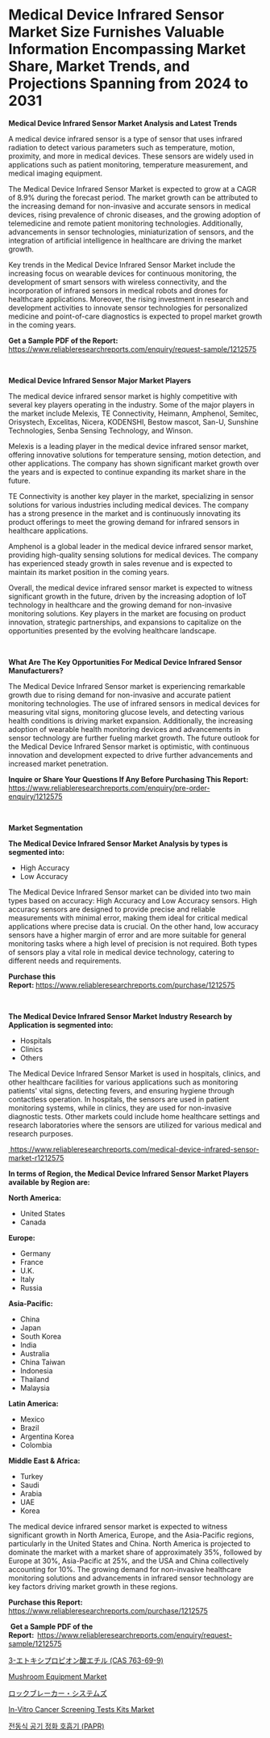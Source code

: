 <p><h1>Medical Device Infrared Sensor Market Size Furnishes Valuable Information Encompassing Market Share, Market Trends, and Projections Spanning from 2024 to 2031</h1></p><p><strong>Medical Device Infrared Sensor Market Analysis and Latest Trends</strong></p>
<p><p>A medical device infrared sensor is a type of sensor that uses infrared radiation to detect various parameters such as temperature, motion, proximity, and more in medical devices. These sensors are widely used in applications such as patient monitoring, temperature measurement, and medical imaging equipment.</p><p>The Medical Device Infrared Sensor Market is expected to grow at a CAGR of 8.9% during the forecast period. The market growth can be attributed to the increasing demand for non-invasive and accurate sensors in medical devices, rising prevalence of chronic diseases, and the growing adoption of telemedicine and remote patient monitoring technologies. Additionally, advancements in sensor technologies, miniaturization of sensors, and the integration of artificial intelligence in healthcare are driving the market growth.</p><p>Key trends in the Medical Device Infrared Sensor Market include the increasing focus on wearable devices for continuous monitoring, the development of smart sensors with wireless connectivity, and the incorporation of infrared sensors in medical robots and drones for healthcare applications. Moreover, the rising investment in research and development activities to innovate sensor technologies for personalized medicine and point-of-care diagnostics is expected to propel market growth in the coming years.</p></p>
<p><strong>Get a Sample PDF of the Report:&nbsp;</strong> <a href="https://www.reliableresearchreports.com/enquiry/request-sample/1212575">https://www.reliableresearchreports.com/enquiry/request-sample/1212575</a></p>
<p>&nbsp;</p>
<p><strong>Medical Device Infrared Sensor Major Market Players</strong></p>
<p><p>The medical device infrared sensor market is highly competitive with several key players operating in the industry. Some of the major players in the market include Melexis, TE Connectivity, Heimann, Amphenol, Semitec, Orisystech, Excelitas, Nicera, KODENSHI, Bestow mascot, San-U, Sunshine Technologies, Senba Sensing Technology, and Winson.</p><p>Melexis is a leading player in the medical device infrared sensor market, offering innovative solutions for temperature sensing, motion detection, and other applications. The company has shown significant market growth over the years and is expected to continue expanding its market share in the future.</p><p>TE Connectivity is another key player in the market, specializing in sensor solutions for various industries including medical devices. The company has a strong presence in the market and is continuously innovating its product offerings to meet the growing demand for infrared sensors in healthcare applications.</p><p>Amphenol is a global leader in the medical device infrared sensor market, providing high-quality sensing solutions for medical devices. The company has experienced steady growth in sales revenue and is expected to maintain its market position in the coming years.</p><p>Overall, the medical device infrared sensor market is expected to witness significant growth in the future, driven by the increasing adoption of IoT technology in healthcare and the growing demand for non-invasive monitoring solutions. Key players in the market are focusing on product innovation, strategic partnerships, and expansions to capitalize on the opportunities presented by the evolving healthcare landscape.</p></p>
<p>&nbsp;</p>
<p><strong>What Are The Key Opportunities For Medical Device Infrared Sensor Manufacturers?</strong></p>
<p><p>The Medical Device Infrared Sensor market is experiencing remarkable growth due to rising demand for non-invasive and accurate patient monitoring technologies. The use of infrared sensors in medical devices for measuring vital signs, monitoring glucose levels, and detecting various health conditions is driving market expansion. Additionally, the increasing adoption of wearable health monitoring devices and advancements in sensor technology are further fueling market growth. The future outlook for the Medical Device Infrared Sensor market is optimistic, with continuous innovation and development expected to drive further advancements and increased market penetration.</p></p>
<p><strong>Inquire or Share Your Questions If Any Before Purchasing This Report:</strong> <a href="https://www.reliableresearchreports.com/enquiry/pre-order-enquiry/1212575">https://www.reliableresearchreports.com/enquiry/pre-order-enquiry/1212575</a></p>
<p>&nbsp;</p>
<p><strong>Market Segmentation</strong></p>
<p><strong>The Medical Device Infrared Sensor Market Analysis by types is segmented into:</strong></p>
<p><ul><li>High Accuracy</li><li>Low Accuracy</li></ul></p>
<p><p>The Medical Device Infrared Sensor market can be divided into two main types based on accuracy: High Accuracy and Low Accuracy sensors. High accuracy sensors are designed to provide precise and reliable measurements with minimal error, making them ideal for critical medical applications where precise data is crucial. On the other hand, low accuracy sensors have a higher margin of error and are more suitable for general monitoring tasks where a high level of precision is not required. Both types of sensors play a vital role in medical device technology, catering to different needs and requirements.</p></p>
<p><strong>Purchase this Report:&nbsp;</strong><a href="https://www.reliableresearchreports.com/purchase/1212575">https://www.reliableresearchreports.com/purchase/1212575</a></p>
<p>&nbsp;</p>
<p><strong>The Medical Device Infrared Sensor Market Industry Research by Application is segmented into:</strong></p>
<p><ul><li>Hospitals</li><li>Clinics</li><li>Others</li></ul></p>
<p><p>The Medical Device Infrared Sensor Market is used in hospitals, clinics, and other healthcare facilities for various applications such as monitoring patients' vital signs, detecting fevers, and ensuring hygiene through contactless operation. In hospitals, the sensors are used in patient monitoring systems, while in clinics, they are used for non-invasive diagnostic tests. Other markets could include home healthcare settings and research laboratories where the sensors are utilized for various medical and research purposes.</p></p>
<p><a href="https://www.reliableresearchreports.com/medical-device-infrared-sensor-market-r1212575">&nbsp;https://www.reliableresearchreports.com/medical-device-infrared-sensor-market-r1212575</a></p>
<p><strong>In terms of Region, the Medical Device Infrared Sensor Market Players available by Region are:</strong></p>
<p>
    <p> <strong> North America: </strong>
        <ul>
            <li>United States</li>
            <li>Canada</li>
        </ul>
        </p> 
    <p> <strong> Europe: </strong>
        <ul>
            <li>Germany</li>
            <li>France</li>
            <li>U.K.</li>
            <li>Italy</li>
            <li>Russia</li>
        </ul>
        </p> 
    <p> <strong> Asia-Pacific: </strong>
        <ul>
            <li>China</li>
            <li>Japan</li>
            <li>South Korea</li>
            <li>India</li>
            <li>Australia</li>
            <li>China Taiwan</li>
            <li>Indonesia</li>
            <li>Thailand</li>
            <li>Malaysia</li>
        </ul>
        </p> 
    <p> <strong> Latin America: </strong>
        <ul>
            <li>Mexico</li>
            <li>Brazil</li>
            <li>Argentina Korea</li>
            <li>Colombia</li>
        </ul>
        </p> 
    <p> <strong> Middle East & Africa: </strong>
        <ul>
            <li>Turkey</li>
            <li>Saudi</li>
            <li>Arabia</li>
            <li>UAE</li>
            <li>Korea</li>
        </ul>
    </p>
    </p>
<p><p>The medical device infrared sensor market is expected to witness significant growth in North America, Europe, and the Asia-Pacific regions, particularly in the United States and China. North America is projected to dominate the market with a market share of approximately 35%, followed by Europe at 30%, Asia-Pacific at 25%, and the USA and China collectively accounting for 10%. The growing demand for non-invasive healthcare monitoring solutions and advancements in infrared sensor technology are key factors driving market growth in these regions.</p></p>
<p><strong>Purchase this Report: </strong><a href="https://www.reliableresearchreports.com/purchase/1212575">https://www.reliableresearchreports.com/purchase/1212575</a></p>
<p>&nbsp;<strong>Get a Sample PDF of the Report:&nbsp;&nbsp;</strong><a href="https://www.reliableresearchreports.com/enquiry/request-sample/1212575">https://www.reliableresearchreports.com/enquiry/request-sample/1212575</a></p>
<p><strong></strong></p>
<p><p><a href="https://github.com/JessKilback/Market-Research-Report-List-1/blob/main/1846037102288.md">3-エトキシプロピオン酸エチル (CAS 763-69-9)</a></p><p><a href="https://github.com/cecuraprangm/Market-Research-Report-List-2/blob/main/mushroom-equipment-market.md">Mushroom Equipment Market</a></p><p><a href="https://github.com/xemfu2379520/Market-Research-Report-List-2/blob/main/4159468102289.md">ロックブレーカー・システムズ</a></p><p><a href="https://github.com/ChiragRP21/Market-Research-Report-List-4/blob/main/in-vitro-cancer-screening-tests-kits-market.md">In-Vitro Cancer Screening Tests Kits Market</a></p><p><a href="https://github.com/Edwards13Jessica/Market-Research-Report-List-1/blob/main/918189795833.md">전동식 공기 정화 호흡기 (PAPR)</a></p></p>